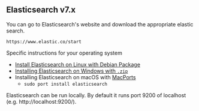 ## Elasticsearch v7.x

You can go to Elasticsearch's website and download the appropriate
elastic search.

    https://www.elastic.co/start

Specific instructions for your operating system

+ [Install Elasticsearch on Linux with Debian Package](https://www.elastic.co/guide/en/elasticsearch/reference/current/deb.html)
+ [Installing Elasticsearch on Windows with `.zip`](https://www.elastic.co/guide/en/elasticsearch/reference/current/zip-windows.html)
+ Installing Elasticsearch on macOS with [MacPorts](https://www.macports.org/)
    + `sudo port install elasticsearch`

Elasticsearch can be run locally. By default it runs port 9200 of localhost (e.g. http://localhost:9200/).
